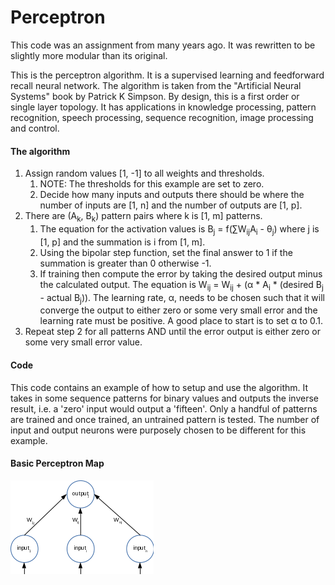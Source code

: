 # Perceptron

This code was an assignment from many years ago. It was rewritten to be slightly more modular than its original.

This is the perceptron algorithm. It is a supervised learning and feedforward recall neural network. The algorithm is taken from the "Artificial Neural Systems" book by Patrick K Simpson. By design, this is a first order or single layer topology. It has applications in knowledge processing, pattern recognition, speech processing, sequence recognition, image processing and control.

#### The algorithm

1. Assign random values [1, -1] to all weights and thresholds.
    1. NOTE: The thresholds for this example are set to zero.
    2. Decide how many inputs and outputs there should be where the number of inputs are [1, n] and the number of outputs are [1, p].
2. There are (A<sub>k</sub>, B<sub>k</sub>) pattern pairs where k is [1, m] patterns.
    1. The equation for the activation values is B<sub>j</sub> = f(∑W<sub>ij</sub>A<sub>i</sub> - θ<sub>j</sub>) where j is [1, p] and the summation is i from [1, m].
    2. Using the bipolar step function, set the final answer to 1 if the summation is greater than 0 otherwise -1.
    3. If training then compute the error by taking the desired output minus the calculated output. The equation is W<sub>ij</sub> = W<sub>ij</sub> + (α * A<sub>i</sub> * (desired B<sub>j</sub> - actual B<sub>j</sub>)). The learning rate, α, needs to be chosen such that it will converge the output to either zero or some very small error and the learning rate must be positive. A good place to start is to set α to 0.1.
3. Repeat step 2 for all patterns AND until the error output is either zero or some very small error value.

#### Code

This code contains an example of how to setup and use the algorithm. It takes in some sequence patterns for binary values and outputs the inverse result, i.e. a 'zero' input would output a 'fifteen'. Only a handful of patterns are trained and once trained,  an untrained pattern is tested. The number of input and output neurons were purposely chosen to be different for this example.

#### Basic Perceptron Map

![alt text](./basic_perceptron.gif)
